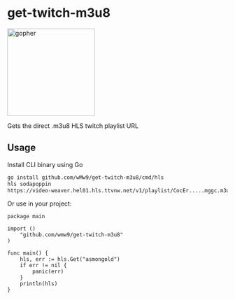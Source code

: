 # get-twitch-m3u8

<img align="center" width="200" src="https://user-images.githubusercontent.com/4693125/113519851-8b9f3800-9597-11eb-90c4-ca41be0f848d.png" alt="gopher">

Gets the direct .m3u8 HLS twitch playlist URL

## Usage

Install CLI binary using Go

```bash
go install github.com/wMw9/get-twitch-m3u8/cmd/hls
hls sodapoppin
https://video-weaver.hel01.hls.ttvnw.net/v1/playlist/CocEr.....mggc.m3u8
```

Or use in your project:

```golang
package main

import ()
	"github.com/wmw9/get-twitch-m3u8"
)

func main() {
	hls, err := hls.Get("asmongold")
	if err != nil {
		panic(err)
	}
	println(hls)
}

```
